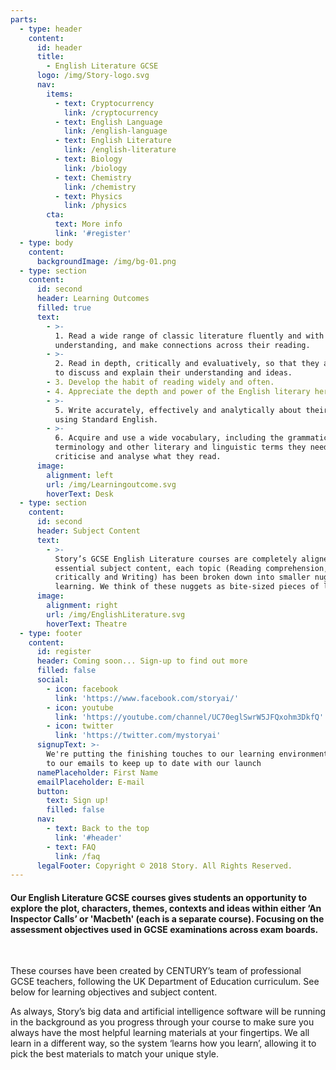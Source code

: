 ```yaml
---
parts:
  - type: header
    content:
      id: header
      title:
        - English Literature GCSE
      logo: /img/Story-logo.svg
      nav:
        items:
          - text: Cryptocurrency
            link: /cryptocurrency
          - text: English Language
            link: /english-language
          - text: English Literature
            link: /english-literature
          - text: Biology
            link: /biology
          - text: Chemistry
            link: /chemistry
          - text: Physics
            link: /physics
        cta:
          text: More info
          link: '#register'
  - type: body
    content:
      backgroundImage: /img/bg-01.png
  - type: section
    content:
      id: second
      header: Learning Outcomes
      filled: true
      text:
        - >-
          1. Read a wide range of classic literature fluently and with good
          understanding, and make connections across their reading.
        - >-
          2. Read in depth, critically and evaluatively, so that they are able
          to discuss and explain their understanding and ideas.
        - 3. Develop the habit of reading widely and often.
        - 4. Appreciate the depth and power of the English literary heritage.
        - >-
          5. Write accurately, effectively and analytically about their reading,
          using Standard English.
        - >-
          6. Acquire and use a wide vocabulary, including the grammatical
          terminology and other literary and linguistic terms they need to
          criticise and analyse what they read.
      image:
        alignment: left
        url: /img/Learningoutcome.svg
        hoverText: Desk
  - type: section
    content:
      id: second
      header: Subject Content
      text:
        - >-
          Story’s GCSE English Literature courses are completely aligned to the
          essential subject content, each topic (Reading comprehension, Reading
          critically and Writing) has been broken down into smaller nuggets of
          learning. We think of these nuggets as bite-sized pieces of learning.
      image:
        alignment: right
        url: /img/EnglishLiterature.svg
        hoverText: Theatre
  - type: footer
    content:
      id: register
      header: Coming soon... Sign-up to find out more
      filled: false
      social:
        - icon: facebook
          link: 'https://www.facebook.com/storyai/'
        - icon: youtube
          link: 'https://youtube.com/channel/UC70eglSwrW5JFQxohm3DkfQ'
        - icon: twitter
          link: 'https://twitter.com/mystoryai'
      signupText: >-
        We're putting the finishing touches to our learning environment. Sign up
        to our emails to keep up to date with our launch
      namePlaceholder: First Name
      emailPlaceholder: E-mail
      button:
        text: Sign up!
        filled: false
      nav:
        - text: Back to the top
          link: '#header'
        - text: FAQ
          link: /faq
      legalFooter: Copyright © 2018 Story. All Rights Reserved.
---
```


#### Our English Literature GCSE courses gives students an opportunity to explore the plot, characters, themes, contexts and ideas within either ‘An Inspector Calls’ or 'Macbeth' (each is a separate course). Focusing on the assessment objectives used in GCSE examinations across exam boards.

&nbsp;

These courses have been created by CENTURY’s team of professional GCSE teachers, following the UK Department of Education curriculum. See below for learning objectives and subject content.

As always, Story’s big data and artificial intelligence software will be running in the background as you progress through your course to make sure you always have the most helpful learning materials at your fingertips. We all learn in a different way, so the system ‘learns how you learn’, allowing it to pick the best materials to match your unique style.
